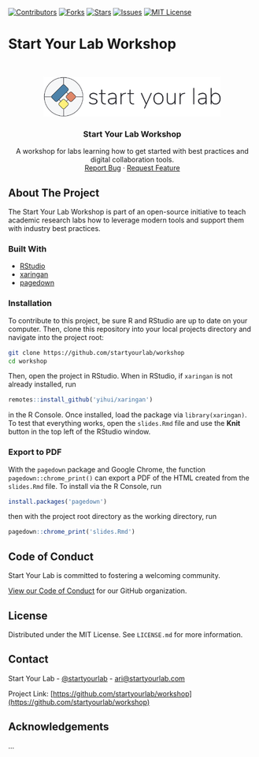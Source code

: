 <!--
*** We're using markdown "reference style" links for readability.
*** Reference links are enclosed in brackets [ ] instead of parentheses ( ).
-->
[![Contributors][contributors-shield]][contributors-url]
[![Forks][forks-shield]][forks-url]
[![Stars][stars-shield]][stars-url]
[![Issues][issues-shield]][issues-url]
[![MIT License][license-shield]][license-url]

# Start Your Lab Workshop

<!-- PROJECT LOGO -->
<br />
<p align="center">
  <a href="https://github.com/startyourlab/workshop">
    <img src="assets/images/logo.png" alt="Logo" height="80">
  </a>

  <h3 align="center">Start Your Lab Workshop</h3>

  <p align="center">
    A workshop for labs learning how to get started with best practices and digital collaboration tools.
    <br />
    <a href="https://github.com/startyourlab/workshop/issues">Report Bug</a>
    ·
    <a href="https://github.com/startyourlab/workshop/issues">Request Feature</a>
  </p>
</p>

## About The Project

The Start Your Lab Workshop is part of an open-source initiative to teach academic research
labs how to leverage modern tools and support them with industry best practices.

### Built With

* [RStudio](https://www.rstudio.com/)
* [xaringan](https://github.com/yihui/xaringan)
* [pagedown]()

### Installation

To contribute to this project, be sure R and RStudio are up to date on your computer.
Then, clone this repository into your local projects directory and navigate into the
project root:

```sh
git clone https://github.com/startyourlab/workshop
cd workshop
```

Then, open the project in RStudio. When in RStudio, if `xaringan` is not already
installed, run

```r
remotes::install_github('yihui/xaringan')
```

in the R Console. Once installed, load the package via `library(xaringan)`.
To test that everything works, open the `slides.Rmd` file and use the **Knit**
button in the top left of the RStudio window.

### Export to PDF

With the `pagedown` package and Google Chrome, the function `pagedown::chrome_print()`
can export a PDF of the HTML created from the `slides.Rmd` file. To install via the
R Console, run

```r
install.packages('pagedown')
```

then with the project root directory as the working directory, run

```r
pagedown::chrome_print('slides.Rmd')
```

## Code of Conduct

Start Your Lab is committed to fostering a welcoming community.

[View our Code of Conduct](https://github.com/startyourlab/.github/tree/main/CODE_OF_CONDUCT.md) for our GitHub organization.

<!-- LICENSE -->
## License

Distributed under the MIT License. See `LICENSE.md` for more information.


<!-- CONTACT -->
## Contact

Start Your Lab - [@startyourlab](https://twitter.com/startyourlab) - ari@startyourlab.com

Project Link: [https://github.com/startyourlab/workshop](https://github.com/startyourlab/workshop)

<!-- ACKNOWLEDGEMENTS -->
## Acknowledgements

...

<!-- MARKDOWN LINKS & IMAGES -->
<!-- https://www.markdownguide.org/basic-syntax/#reference-style-links -->
[contributors-shield]: https://img.shields.io/github/contributors/startyourlab/workshop?style=for-the-badge
[contributors-url]: https://github.com/startyourlab/workshop/graphs/contributors
[forks-shield]: https://img.shields.io/github/forks/startyourlab/workshop?style=for-the-badge
[forks-url]: https://github.com/staryourlab/workshop/network/members
[stars-shield]: https://img.shields.io/github/stars/startyourlab/workshop?style=for-the-badge
[stars-url]: https://github.com/staryourlab/workshop/stargazers
[issues-shield]: https://img.shields.io/github/issues/startyourlab/workshop?style=for-the-badge
[issues-url]: https://github.com/staryourlab/workshop/issues
[license-shield]: https://img.shields.io/github/license/startyourlab/workshop?style=for-the-badge
[license-url]: https://github.com/staryourlab/workshop/blob/master/LICENSE.md
[product-screenshot]: assets/images/product-screenshot.png
